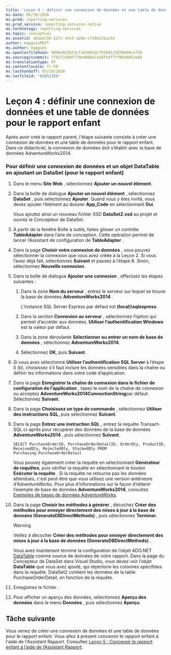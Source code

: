 ```yaml
---
title: 'Leçon 4 : définir une connexion de données et une table de données pour le rapport enfant | Microsoft Docs'
ms.date: 05/18/2016
ms.prod: reporting-services
ms.prod_service: reporting-services-native
ms.technology: reporting-services
ms.topic: conceptual
ms.assetid: a6aa2c56-227c-43c5-a28e-c7104131ac5e
author: maggiesMSFT
ms.author: maggies
ms.openlocfilehash: 9d9be825b53cfab3601dc755b9122039669ce758
ms.sourcegitcommit: ff82f3260ff79ed860a7a58f54ff7f0594851e6b
ms.translationtype: HT
ms.contentlocale: fr-FR
ms.lasthandoff: 03/29/2020
ms.locfileid: "62651359"
---
```

# <a name="lesson-4-define-a-data-connection-and-data-table-for-child-report"></a>Leçon 4 : définir une connexion de données et une table de données pour le rapport enfant
Après avoir créé le rapport parent, l'étape suivante consiste à créer une connexion de données et une table de données pour le rapport enfant. Dans ce didacticiel, la connexion de données doit s’établir avec la base de données AdventureWorks2014.  
  
### <a name="to-define-a-data-connection-and-datatable-by-adding-a-dataset-for-child-report"></a>Pour définir une connexion de données et un objet DataTable en ajoutant un DataSet (pour le rapport enfant)  
  
1.  Dans le menu **Site Web** , sélectionnez **Ajouter un nouvel élément**.  
  
2.  Dans la boîte de dialogue **Ajouter un nouvel élément** , sélectionnez **DataSet** , puis sélectionnez **Ajouter**. Quand vous y êtes invité, vous devez ajouter l’élément au dossier **App_Code** en sélectionnant **Oui**.  
  
    Vous ajoutez ainsi un nouveau fichier XSD **DataSet2.xsd** au projet et ouvrez le Concepteur de DataSet.  
  
3.  À partir de la fenêtre Boîte à outils, faites glisser un contrôle **TableAdapter** dans l’aire de conception. Cette opération permet de lancer l’Assistant de configuration de **TableAdapter** .  
  
4.  Dans la page **Choisir votre connexion de données** , vous pouvez sélectionner la connexion que vous avez créée à la Leçon 2. Si vous l’avez déjà fait, sélectionnez **Suivant** et passez à l’étape 8. Sinon, sélectionnez **Nouvelle connexion**.  
  
5.  Dans la boîte de dialogue **Ajouter une connexion** , effectuez les étapes suivantes :  
  
    1.  Dans la zone **Nom du serveur** , entrez le serveur sur lequel se trouve la base de données **AdventureWorks2014** .  
  
        L’instance SQL Server Express par défaut est **(local)\sqlexpress**.  
  
    2.  Dans la section **Connexion au serveur** , sélectionnez l’option qui permet d’accéder aux données. **Utiliser l’authentification Windows** est la valeur par défaut.  
  
    3.  Dans la zone déroulante **Sélectionner ou entrer un nom de base de données** , sélectionnez **AdventureWorks2014**.  
  
    4.  Sélectionnez **OK**, puis **Suivant**.  
  
6.  Si vous avez sélectionné **Utiliser l’authentification SQL Server** à l’étape 5 (b), choisissez s’il faut inclure les données sensibles dans la chaîne ou définir les informations dans votre code d’application.  
  
7.  Dans la page **Enregistrer la chaîne de connexion dans le fichier de configuration de l’application** , tapez le nom de la chaîne de connexion ou acceptez **AdventureWorks2014ConnectionString**par défaut. Sélectionnez **Suivant**.  
  
8.  Dans la page **Choisissez un type de commande** , sélectionnez **Utiliser des instructions SQL**, puis sélectionnez **Suivant**.  
  
9. Dans la page **Entrez une instruction SQL** , entrez la requête Transact-SQL ci-après pour récupérer des données de la base de données **AdventureWorks2014** , puis sélectionnez **Suivant**.  
  
    ```  
    SELECT PurchaseOrderID, PurchaseOrderDetailID, OrderQty, ProductID, ReceivedQty, RejectedQty, StockedQty FROM Purchasing.PurchaseOrderDetail  
    ```  
  
    Vous pouvez également créer la requête en sélectionnant **Générateur de requêtes**, puis vérifier la requête en sélectionnant le bouton **Exécuter la requête** . Si la requête ne retourne pas les données attendues, c'est peut-être que vous utilisez une version antérieure d'AdventureWorks. Pour plus d’informations sur la façon d’obtenir l’exemple de base de données **AdventureWorks2014**, consultez [Exemples de bases de données AdventureWorks](https://github.com/Microsoft/sql-server-samples/releases).  
  
10. Dans la page **Choisir les méthodes à générer** , décochez **Créer des méthodes pour envoyer directement des mises à jour à la base de données (GenerateDBDirectMethods)** , puis sélectionnez **Terminer**.  
  
    > [!WARNING]  
    > Veillez à décocher **Créer des méthodes pour envoyer directement des mises à jour à la base de données (GenerateDBDirectMethods)** .  
  
    Vous avez maintenant terminé la configuration de l’objet ADO.NET [DataTable](https://msdn.microsoft.com/library/system.data.datatable.aspx) comme source de données de votre rapport. Dans la page du Concepteur de DataSet dans Visual Studio, vous devez voir l’objet **DataTable** que vous avez ajouté, qui répertorie les colonnes spécifiées dans la requête. DataSet2 contient les données de la table PurchaseOrderDetail, en fonction de la requête.  
  
11. Enregistrez le fichier .  
  
12. Pour afficher un aperçu des données, sélectionnez **Aperçu des données** dans le menu **Données** , puis sélectionnez **Aperçu**.  
  
## <a name="next-task"></a>Tâche suivante  
Vous venez de créer une connexion de données et une table de données pour le rapport enfant. Vous allez à présent concevoir le rapport enfant à l'aide de l'Assistant Rapport. Consultez [Leçon 5 : Concevoir le rapport enfant à l’aide de l’Assistant Rapport](../reporting-services/lesson-5-design-the-child-report-using-the-report-wizard.md).  
  

